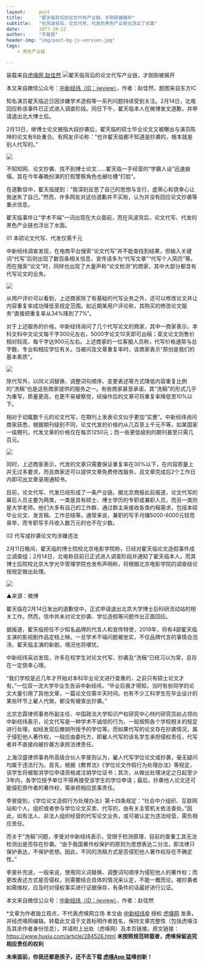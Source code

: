 ```yaml
---
layout:     post
title:      "翟天临背后的论文代写产业链，才刚刚被揭开"
subtitle:   "在风波背后，论文代写、代发的黑色产业链也浮出了水面"
date:       2077-39-22
author:     "不是我"
header-img: "img/post-bg-js-version.jpg"
tags:
    - 黑色产业链

---
```


装载来自[虎嗅网  赵佳然](https://www.huxiu.com/article/284526.html)
![翟天临背后的论文代写产业链，才刚刚被揭开](https://img.huxiucdn.com/article/cover/201902/14/164357960843.jpg?imageView2/1/w/710/h/400/|imageMogr2/strip/interlace/1/quality/85/format/jpg)

本文来自微信公众号：[中新经纬（ID：jwview）](https://mp.weixin.qq.com/s/ys4Pwnx4Pntrgp1r_jWcvA)，作者：赵佳然，题图来自东方IC

知名演员翟天临近日因涉嫌学术造假等一系列问题持续受到关注。2月14日，北电回应称该事件已正式进入调查阶段。同日下午，翟天临本人在微博发文道歉，并申请退出北大博士后。

2月13日，继博士论文被指大段抄袭后，翟天临的硕士毕业论文又被曝出与演员陈坤的论文有8处重合。有网友评论称：“也许翟天临都不知道是抄袭的，根本就是别人代写的。”

![](https://img.huxiucdn.com/article/content/201902/14/163749286984.jpg?imageView2/2/w/1000/format/jpg/interlace/1/q/85)

不知知网、论文抄袭、找不到博士论文……翟天临一手经营的“学霸人设”迅速崩塌，其在今年春晚扮演的打假警察角色也被吐槽“打脸”。

在道歉信中，翟天临提到：“我深刻反思了自己的思想与言行，虚荣心和侥幸心让我迷失了自己。”然而，许多网友对这份道歉并不买账，认为并没有回应论文抄袭等重点信息。

翟天临事件让“学术不端”一词出现在大众面前，而在风波背后，论文代写、代发的黑色产业链也浮出了水面。

01 本硕论文代写、代发仅需千元

中新经纬调查发现，在电商平台搜索“论文代写”并不能查找到结果，但输入关键词“代写”后则出现了数百条相关信息，宣传语多为“代写文章”“代写个人简历”等。而在搜索“论文”时，同样也出现了大量声称“论文检测”的商家，其中大部分都含有代写论文的业务。

![](https://img.huxiucdn.com/article/content/201902/14/163749275258.jpg?imageView2/2/w/1000/format/jpg/interlace/1/q/85)

从用户评价可以看到，上述商家除了有基础的代写业务之外，还可以修改论文并让内容重复率成功降低至规定范围。如近期某用户评论称，其购买的修改论文服务“直接把重复率从34%降到了7%”。

对于上述服务的价格，中新经纬询问了几个代写论文的商家，其中一商家表示，本科文科中文论文每千字300元左右，5000字论文10天即可出稿；英文论文则售价相对较高，每千字达900元左右。上述商家的一位客服人员称，代写价格通常与总字数、专业和相应学位有关。当被问及文章重复率时，该商家表示“原创是我们的基本素质”。

![](https://img.huxiucdn.com/article/content/201902/14/163749191736.jpg?imageView2/2/w/1000/format/jpg/interlace/1/q/85)

除代写外，以同义词替换、调整词句顺序、变更表述等方式降低内容重复比例的“洗稿”也是这些商家提供的服务之一。有些商家甚至承诺，其“洗稿”的形式几乎为重写，质量更高，也更不易被察觉，经操作后的文章可将重复率降低至10%以下。

相对于动辄数千元的论文代写，在期刊上发表论文似乎更加“实惠”。中新经纬询问商家获悉，根据期刊级别不同，论文代发的价格约从几百至上千元不等，如某国家一级期刊，代发文章的价格仅在每页1250元；而一些更低级别的期刊甚至只需几百元。

![](https://img.huxiucdn.com/article/content/201902/14/163749476611.jpg?imageView2/2/w/1000/format/jpg/interlace/1/q/85)

同时，上述商家表示，代发的文章只需要保证重复率在30%以下，在内容质量上并无过多要求，而且商家还可以提供文章免费修改服务，且文章完成后2个工作日内即可出文章录用通知书。

目前，论文代写、代发已经形成了一条产业链。据北京商报此前报道，论文代写的幕后人员主要为两类，一类是具有硕士、博士学历的专职或兼职人员，而另一类则是大学老师。他们大多有自己的工作群，通过群主来接收各类约稿需求，包括本硕毕业论文、发言稿、工作总结等。通常来说，兼职的写手月赚5000-6000元轻而易举，而专职写手月收入数万元的也不在少数。

02 代写或抄袭论文均涉嫌违法

2月11日晚间，翟天临的博士院校北京电影学院称，已经对翟天临论文造假事件成立调查组；2月14日，北电称目前已正式进入调查阶段并通知了翟天临本人。而其博士后院校北京大学光华管理学院也发布声明称，将根据北京电影学院的调查结论按规定做出处理。

![](https://img.huxiucdn.com/article/content/201902/14/163749948417.jpg?imageView2/2/w/1000/format/jpg/interlace/1/q/85)

▲来源：微博

翟天临在2月14日发出的道歉信中，正式申请退出北京大学博士后科研流动站的相关工作。然而，信中并未对论文抄袭、学位造假等问题作出正面回应。

据报道，翟天临担任不少知名品牌的代言人和宣传特使，2019年，将有4部翟天临主演的影视剧作品定档上映。一旦学术不端问题被坐实，不仅品牌代言的事情会泡汤，翟天临主演的新剧，境况也将堪忧。

中新经纬采访发现，许多在校学生对论文代写、抄袭及“洗稿”已经习以为常，且存在一定侥幸心理。

“我们学校是近几年才开始对本科毕业论文进行查重的，之前只有硕士论文才有。”一位双一流大学毕业生告诉中新经纬，“毕业后我才得知，当时有些同学的论文大量引用了其他文章，一篇论文仅需半天时间。也有不少工科学生在毕业设计的某些环节上雇人代做，都没有被查出抄袭。”

北京志霖律师事务所副主任、中国政法大学知识产权研究中心特约研究员赵占领向中新经纬表示，论文代写是一种学术不诚信的行为，一般按照各个学校相关的规定进行处理，如经发现后撤销所授予的学位等。而如果代写的论文存在抄袭情况，属于侵犯他人著作权，一般应由委托方，即雇人代写的该名学生承担侵权责任，代写者并不直接向被抄袭方承担法律责任。

上海汉盛律师事务所高级合伙人李旻则认为，雇人代写学位论文或抄袭，毫无疑问均属于违法行为。首先，根据《教育法》《学位论文作假行为处理办法》等规定，该学生将被取消学位申请资格或注销学位证书；其次，从做出处理决定之日起至少3年内，各学位授予单位不得再接受该学生的学位申请；最后，抄袭他人论文还可能侵犯原作者的著作权，需承担相应民事责任。

李旻提到，《学位论文造假行为处理办法》第十四条规定：“社会中介组织、互联网站和个人，组织或者参与学位论文买卖、代写的，由有关主管机关依法查处。”因此，如有法人、非法人组织经营的代写论文业务，或可被认定为违法经营，需负相应责任。

而关于“洗稿”问题，李旻对中新经纬表示，受限于检测原理，目前的查重工具无法检测出是否存在抄袭。“由于我国著作权保护的原则为思想表达二分法，即法律只保护表达，不保护思想。因此，不同的洗稿方式是否侵犯他人著作权存在不确定性。”

李旻补充说，一般来说，使用同义词替换、调整词句顺序为侵犯他人的著作权；而更改表述方式是否侵权，则需要结合具体的情况来认定，不能一概而论。被抄袭者如需维权，应及时对侵权事实进行证据保存，有条件的话最好进行公证。

本文来自微信公众号：[中新经纬（ID：jwview）](https://mp.weixin.qq.com/s/ys4Pwnx4Pntrgp1r_jWcvA)，作者：赵佳然

*文章为作者独立观点，不代表虎嗅网立场 本文由 [中新经纬©](https://www.huxiu.com/member/2374700.html) 授权 [虎嗅网](https://www.huxiu.com/) 发表，并经虎嗅网编辑。转载此文请于文首标明作者姓名，保持文章完整性（包括虎嗅注及其余作者身份信息），并请附上出处（虎嗅网）及本页链接。原文链接：https://www.huxiu.com/article/284526.html 
**未按照规范转载者，虎嗅保留追究相应责任的权利**

**未来面前，你我还都是孩子，还不去下载 [虎嗅App ](https://www.huxiu.com/app.html)猛嗅创新！**